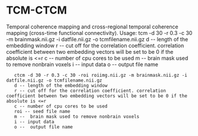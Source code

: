 # TCM-CTCM
Temporal coherence mapping and cross-regional temporal coherence mapping (cross-time functional connectivity).
Usage: tcm -d 30 -r 0.3 -c 30 -m brainmask.nii.gz -i datfile.nii.gz -o tcmfilename.nii.gz
       d -- length of the embedding window
       r -- cut off for the correlation coefficient. correlation coefficient between two embedding vectors will be set to be 0 if the absolute is <=r
       c -- number of cpu cores to be used
       m --  brain mask used to remove nonbrain voxels
       i -- input data
       o --  output file name
       
       ctcm -d 30 -r 0.3 -c 30 -roi roiimg.nii.gz -m brainmask.nii.gz -i datfile.nii.gz -o tcmfilename.nii.gz
       d -- length of the embedding window
       r -- cut off for the correlation coefficient. correlation coefficient between two embedding vectors will be set to be 0 if the absolute is <=r
       c -- number of cpu cores to be used
       roi -- seed file name
       m --  brain mask used to remove nonbrain voxels
       i -- input data
       o --  output file name
